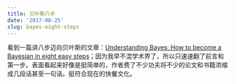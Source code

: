```yaml
---
title: 贝叶斯八步
date: '2017-08-25'
slug: bayes-eight-steps
---
```


看到一篇讲八步迈向贝叶斯的文章：[Understanding Bayes: How to become a Bayesian in eight easy steps](https://alexanderetz.com/2016/02/07/understanding-bayes-how-to-become-a-bayesian-in-eight-easy-steps/)；因为我早不混学术界了，所以只速速翻了前言和第一步。表面看起来好像是挺简单的，作者费了不少功夫将不少的论文和书籍浓缩成几段话甚至一句话。挺符合现在的快餐文化。
